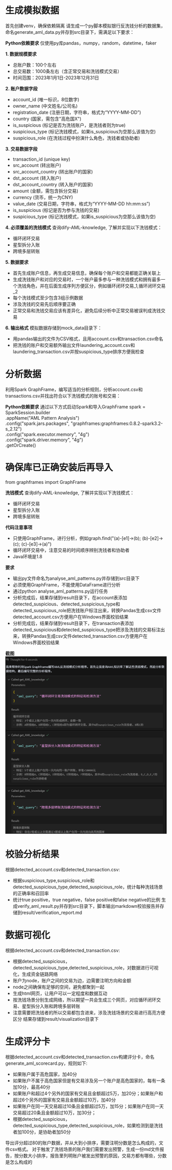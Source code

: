 # 生成模拟数据
首先创建venv，确保依赖隔离
请生成一个py脚本模拟银行反洗钱分析的数据集，命名generate_aml_data.py并存到src目录下，需满足以下要求：

**Python依赖要求**
仅使用py库pandas，numpy，random，datetime，faker

**1. 数据规模要求**
- 总账户数：100个左右
- 总交易数：1000条左右（含正常交易和洗钱模式交易）
- 时间范围：2023年1月1日-2023年12月31日

**2. 账户数据字段**
- account_id (唯一标识，8位数字)
- owner_name (中文姓名/公司名)
- registration_date (注册日期，字符串，格式为“YYYY-MM-DD”)
- country (国家，需包含"高危国X")
- is_suspicious (标记是否为洗钱账户，是洗钱者则为true)
- suspicious_type (标记洗钱模式，如果is_suspicious为空那么该值为空)
- suspicious_role (在洗钱过程中扮演什么角色，洗钱者或协助者)

**3. 交易数据字段**
- transaction_id (unique key)
- src_account (转出账户)
- src_account_country (转出账户的国家)
- dst_account (转入账户)
- dst_account_country (转入账户的国家)
- amount (金额，需包含拆分交易)
- currency (货币，统一为CNY)
- value_date (交易日期，字符串，格式为“YYYY-MM-DD hh:mm:ss”)
- is_suspicious (标记是否为参与洗钱的交易)
- suspicious_type (标记洗钱模式，如果is_suspicious为空那么该值为空)

**4. 必须覆盖的洗钱模式**
查询dify-AML-knowledge, 了解并实现以下洗钱模式：
- 循环闭环交易
- 星型拆分入账
- 跨境多层转账

**5. 数据要求**
- 首先生成账户信息，再生成交易信息，确保每个账户和交易都能正确关联上
- 生成洗钱账户和对应的交易时，一个账户最多参与一种洗钱模式和拥有最多一个洗钱角色，并在后面生成序列方便区分，例如循环闭环交易_1,循环闭环交易_2
- 每个洗钱模式至少包含3组示例数据
- 涉及洗钱的交易先后顺序要正确
- 正常交易和洗钱交易应该有差异化，避免后续分析中正常交易被误判成洗钱交易

**6. 输出格式**
模拟数据存储到mock_data目录下：
- 用pandas输出的文件为CSV格式，且用account.csv和transaction.csv命名
- 把洗钱的账户和交易额外输出文件laundering_account.csv和laundering_transaction.csv并按suspicious_type排序方便我检查

# 分析数据
利用Spark GraphFrame，编写适当的分析规则，分析account.csv和transactions.csv并找出符合以下洗钱模式的账号和交易：

**Python依赖要求**
通过以下方式启动Spark和导入GraphFrame
spark = SparkSession.builder \
    .appName("AML Pattern Analysis") \
    .config("spark.jars.packages", "graphframes:graphframes:0.8.2-spark3.2-s_2.12") \
    .config("spark.executor.memory", "4g") \
    .config("spark.driver.memory", "4g") \
    .getOrCreate()

# 确保库已正确安装后再导入
from graphframes import GraphFrame

**洗钱模式**
查询dify-AML-knowledge, 了解并实现以下洗钱模式：
- 循环闭环交易
- 星型拆分入账
- 跨境多层转账
  
**代码注意事项**
 - 只使用GraphFrame，进行分析，例如graph.find("(a)-[e1]->(b); (b)-[e2]->(c); (c)-[e3]->(a)")
 - 循环闭环交易中，注意交易的时间顺序辨别洗钱者和协助者
 - Java环境是1.8
 
**要求**
 - 输出py文件命名为analyse_aml_patterns.py并存储到src目录下
 - 必须使用GraphFrame，不能使用DataFrame进行分析
 - 通过python analyse_aml_patterns.py运行任务
 - 分析完成后，结果存储到result目录下，在account表添加detected_suspicious、detected_suspicious_type和detected_suspicious_role把洗钱账户标注出来，转换Pandas生成csv文件detected_account.csv方便用户在Windows界面校验结果
 - 分析完成后，结果存储到result目录下，在transaction表添加detected_suspicious和detected_suspicious_type把涉及洗钱的交易标注出来，转换Pandas生成csv文件detected_transaction.csv方便用户在Windows界面校验结果
  
  **截图**
  ![](image/call_dify_mcp.png)

# 校验分析结果
根据detected_account.csv和detected_transaction.csv:
- 根据suspicious_type,suspicious_role和detected_suspicious_type,detected_suspicious_role，统计每种洗钱场景的正确率和召回率
- 统计true positive，true negative，false positive和false negative的比例
生成verify_aml_result.py并存到src目录下，脚本输出markdown校验报告并存储到result/verification_report.md

# 数据可视化
根据detected_account.csv和detected_transaction.csv:
- 根据detected_suspicious，detected_suspicious_type,detected_suspicious_role，对数据进行可视化，生成资金链路网络
- 账户为node，账户之间的交易为边，边需要注明方向和金额
- node之间确保有足够的空间，避免都聚到一起
- 生成html网页，让用户可以一定程度和数据互动
- 按洗钱场景分别生成网络，所以期望一共会生成三个网页，对应循环闭环交易、星型拆分入账和跨境多层转账
- 注意需要把洗钱者的所以交易都包含进来，涉及洗钱场景的交易进行高亮方便区分
结果存储到result/visualization目录下

# 生成评分卡
根据detected_account.csv和detected_transaction.csv构建评分卡，命名generate_aml_scorecard.py，规则如下:
- 如果账户属于高危国家，加40分
- 如果账户不属于高危国家但是有交易涉及另一个账户是高危国家的，每有一条加10分，最高40分
- 如果账户和超过4个另外的国家有交易且金额超过5万，加20分；如果账户和超过6个另外的国家有交易且金额超过10万，加40分
- 如果账户在同一天交易超过10条且金额超过5万，加15分；如果账户在同一天交易超过20条且金额超过10万，加30分；
- 根据detected_suspicious，detected_suspicious_type,detected_suspicious_role，如果检测到是洗钱者加100分，是协助者加50分

导出评分超过80的账户数据，并从大到小排序，需要注明分数是怎么构成的，文件csv格式。
对于触发了洗钱场景的账户我们需要发出预警，生成一份md文件报告，按分数大小排序，报告里列明账户被发出预警的原因，交易方都有哪些，分数是怎么构成的